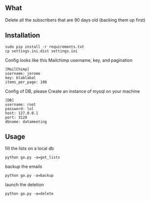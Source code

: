 ## What ##
Delete all the subscribers that are 90 days old (backing them up first)

## Installation ##

    sudo pip install -r requirements.txt
    cp settings.ini.dist settings.ini   
    
Config looks like this  Mailchimp username,  key, and pagination
    
    [MailChimp]
    username: jerome
    key: blablabal
    items_per_page: 100

Config of DB, please Create an instance of mysql on your machine
        
    [DB]
    username: root
    password: lol
    host: 127.0.0.1
    port: 3128
    dbname: datameeting


## Usage ##
fill the lists on a local db

    python go.py -a=get_lists
backup the emails     

    python go.py -a=backup
launch the deletion    

    python go.py -a=delete
